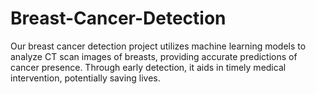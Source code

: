 # Breast-Cancer-Detection
Our breast cancer detection project utilizes machine learning models to analyze CT scan images of breasts, providing accurate predictions of cancer presence. Through early detection, it aids in timely medical intervention, potentially saving lives. 
